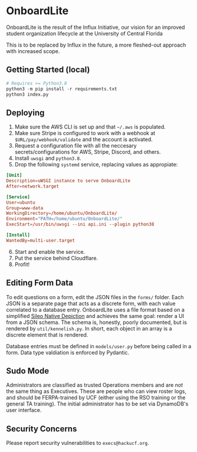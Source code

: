 # OnboardLite

OnboardLite is the result of the Influx Initiative, our vision for an improved student organization lifecycle at the University of Central Florida

This is to be replaced by Influx in the future, a more fleshed-out approach with increased scope.

## Getting Started (local)
```py
# Requires >= Python3.8
python3 -m pip install -r requirements.txt
python3 index.py
```

## Deploying

1. Make sure the AWS CLI is set up and that `~/.aws` is populated.
2. Make sure Stripe is configured to work with a webhook at `$URL/pay/webhook/validate` and the account is activated.
3. Request a configuration file with all the neccesary secrets/configurations for AWS, Stripe, Discord, and others.
4. Install `uwsgi` and `python3.8`.
5. Drop the following `systemd` service, replacing values as appropiate:
```conf
[Unit]
Description=uWSGI instance to serve OnboardLite
After=network.target

[Service]
User=ubuntu
Group=www-data
WorkingDirectory=/home/ubuntu/OnboardLite/
Environment="PATH=/home/ubuntu/OnboardLite/"
ExecStart=/usr/bin/uwsgi --ini api.ini --plugin python38

[Install]
WantedBy=multi-user.target
```
6. Start and enable the service.
7. Put the service behind Cloudflare.
8. Profit!

## Editing Form Data

To edit questions on a form, edit the JSON files in the `forms/` folder. Each JSON is a separate page that acts as a discrete form, with each value correlated to a database entry. OnboardLite uses a file format based on a simplified [Sileo Native Depiction](https://developer.getsileo.app/native-depictions) and achieves the same goal: render a UI from a JSON schema. The schema is, honestly, poorly documented, but is rendered by `util/kennelish.py`. In short, each object in an array is a discrete element that is rendered.

Database entries must be defined in `models/user.py` before being called in a form. Data type valdiation is enforced by Pydantic.

## Sudo Mode

Administrators are classified as trusted Operations members and are *not* the same thing as Executives. These are people who can view roster logs, and should be FERPA-trained by UCF (either using the RSO training or the general TA training). The initial administrator has to be set via DynamoDB's user interface.

## Security Concerns

Please report security vulnerabilities to `execs@hackucf.org`.
